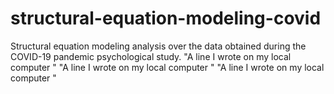 # structural-equation-modeling-covid
Structural equation modeling analysis over the data obtained during the COVID-19 pandemic psychological study.
"A line I wrote on my local computer  " 
"A line I wrote on my local computer  " 
"A line I wrote on my local computer  " 
